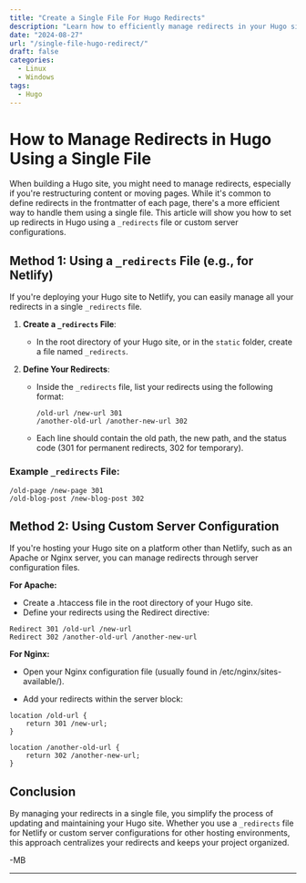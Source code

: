 ```yaml
---
title: "Create a Single File For Hugo Redirects"
description: "Learn how to efficiently manage redirects in your Hugo site using a single file. This guide covers setting up a _redirects file for Netlify deployments and configuring custom redirects for Apache and Nginx servers."
date: "2024-08-27"
url: "/single-file-hugo-redirect/"
draft: false
categories:
  - Linux
  - Windows
tags:
  - Hugo
---
```


# How to Manage Redirects in Hugo Using a Single File

When building a Hugo site, you might need to manage redirects, especially if you're restructuring content or moving pages. While it's common to define redirects in the frontmatter of each page, there's a more efficient way to handle them using a single file. This article will show you how to set up redirects in Hugo using a `_redirects` file or custom server configurations.

## Method 1: Using a `_redirects` File (e.g., for Netlify)

If you're deploying your Hugo site to Netlify, you can easily manage all your redirects in a single `_redirects` file.

1. **Create a `_redirects` File**:
   - In the root directory of your Hugo site, or in the `static` folder, create a file named `_redirects`.

2. **Define Your Redirects**:
   - Inside the `_redirects` file, list your redirects using the following format:

     ```plaintext
     /old-url /new-url 301
     /another-old-url /another-new-url 302
     ```

   - Each line should contain the old path, the new path, and the status code (301 for permanent redirects, 302 for temporary).

### Example `_redirects` File:

```plaintext
/old-page /new-page 301
/old-blog-post /new-blog-post 302
```

## Method 2: Using Custom Server Configuration
If you're hosting your Hugo site on a platform other than Netlify, such as an Apache or Nginx server, you can manage redirects through server configuration files.

**For Apache:**
- Create a .htaccess file in the root directory of your Hugo site.
- Define your redirects using the Redirect directive:

```plaintext
Redirect 301 /old-url /new-url
Redirect 302 /another-old-url /another-new-url
```

**For Nginx:**

- Open your Nginx configuration file (usually found in /etc/nginx/sites-available/).

- Add your redirects within the server block:

```nginx
location /old-url {
    return 301 /new-url;
}

location /another-old-url {
    return 302 /another-new-url;
}
```   

## Conclusion
By managing your redirects in a single file, you simplify the process of updating and maintaining your Hugo site. Whether you use a `_redirects` file for Netlify or custom server configurations for other hosting environments, this approach centralizes your redirects and keeps your project organized.

-MB 

---
